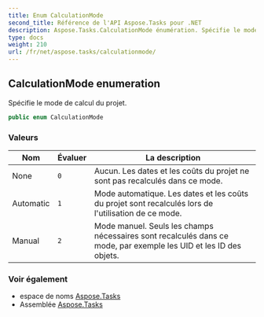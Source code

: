 ```yaml
---
title: Enum CalculationMode
second_title: Référence de l'API Aspose.Tasks pour .NET
description: Aspose.Tasks.CalculationMode énumération. Spécifie le mode de calcul du projet.
type: docs
weight: 210
url: /fr/net/aspose.tasks/calculationmode/
---
```

## CalculationMode enumeration

Spécifie le mode de calcul du projet.

```csharp
public enum CalculationMode
```

### Valeurs

| Nom | Évaluer | La description |
| --- | --- | --- |
| None | `0` | Aucun. Les dates et les coûts du projet ne sont pas recalculés dans ce mode. |
| Automatic | `1` | Mode automatique. Les dates et les coûts du projet sont recalculés lors de l'utilisation de ce mode. |
| Manual | `2` | Mode manuel. Seuls les champs nécessaires sont recalculés dans ce mode, par exemple les UID et les ID des objets. |

### Voir également

* espace de noms [Aspose.Tasks](../../aspose.tasks/)
* Assemblée [Aspose.Tasks](../../)



